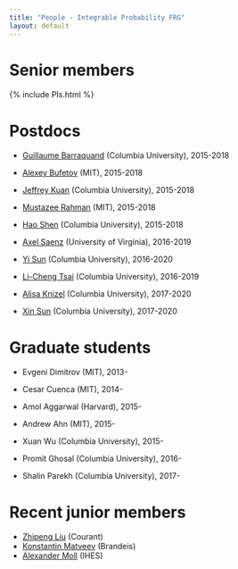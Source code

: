 ```yaml
---
title: "People - Integrable Probability FRG"
layout: default
---
```


# Senior members

{% include PIs.html %}

# Postdocs

- [Guillaume Barraquand][guil] (Columbia University), 2015-2018
- [Alexey Bufetov][abuf] (MIT), 2015-2018
- [Jeffrey Kuan][jeff] (Columbia University), 2015-2018
- [Mustazee Rahman][mustazee] (MIT), 2015-2018
- [Hao Shen][hao] (Columbia University), 2015-2018

- [Axel Saenz][axel] (University of Virginia), 2016-2019
- [Yi Sun][yi] (Columbia University), 2016-2020
- [Li-Cheng Tsai][licheng] (Columbia University), 2016-2019

- [Alisa Knizel][alisa] (Columbia University), 2017-2020
- [Xin Sun][xin] (Columbia University), 2017-2020

# Graduate students

- Evgeni Dimitrov (MIT), 2013-

- Cesar Cuenca (MIT), 2014-

- Amol Aggarwal (Harvard), 2015-
- Andrew Ahn (MIT), 2015-
- Xuan Wu (Columbia University), 2015-

- Promit Ghosal (Columbia University), 2016-

- Shalin Parekh (Columbia University), 2017-


# Recent junior members

- [Zhipeng Liu][zhipeng] (Courant)
- [Konstantin Matveev][kostya] (Brandeis)
- [Alexander Moll][moll] (IHES)




[jb]: http://www.math.lsa.umich.edu/~baik/Welcome.html
[ic]: http://www.math.columbia.edu/~corwin/
[vg]: http://www.mccme.ru/~vadicgor/
[ab]: http://math.mit.edu/people/profile.php?pid=1222
[lp]: http://faculty.virginia.edu/petrov/

[axel]: http://faculty.virginia.edu/saenz/
[guil]: http://math.columbia.edu/~barraquand/
[jeff]: http://www.math.columbia.edu/~kuan/
[xin]: http://math.mit.edu/~xinsun89/
[yi]: http://yisun.io/
[licheng]: https://lc-tsai.github.io/
[alisa]: https://math.mit.edu/~alisik/
[hao]: http://math.columbia.edu/~hshen/
[abuf]: https://sites.google.com/site/alexeybufetov/home
[mustazee]: http://math.mit.edu/~mustazee/
[moll]: http://www.ihes.fr/~moll/
[kostya]: http://www.brandeis.edu/facultyguide/person.html?emplid=6dab03864a2fd23f5d5a08280ff66a845ebc8fa5
[zhipeng]: http://cims.nyu.edu/~zhipeng/
